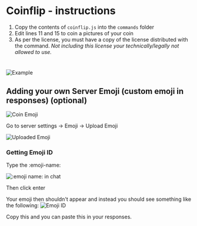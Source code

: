# Coinflip - instructions

1. Copy the contents of `coinflip.js` into the `commands` folder
2. Edit lines 11 and 15 to coin a pictures of your coin
3. As per the license, you must have a copy of the license distributed with the command. *Not including this license your technically/legally not allowed to use.* 

#

![Example](https://lots-of-pineapple-pizza.is-inside.me/Pj1CbNbo.gif)

## Adding your own Server Emoji (custom emoji in responses) (optional)

![Coin Emoji](https://discordemoji.com/assets/emoji/Coin.gif)

Go to server settings -> Emoji -> Upload Emoji

![Uploaded Emoji](https://lots-of-pineapple-pizza.is-inside.me/xzOzqpOY.png)

### Getting Emoji ID

Type the \:emoji-name: 

![:emoji name: in chat](https://lots-of-pineapple-pizza.is-inside.me/IS0FZ1aU.png)
 
Then click enter

Your emoji then shouldn't appear and instead you should see something like the following:
![Emoji ID](https://lots-of-pineapple-pizza.is-inside.me/AU9L1Lt6.png)

Copy this and you can paste this in your responses.
